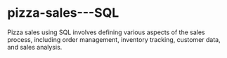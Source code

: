 # pizza-sales---SQL
Pizza sales using SQL involves defining various aspects of the sales process, including order management, inventory tracking, customer data, and sales analysis.


